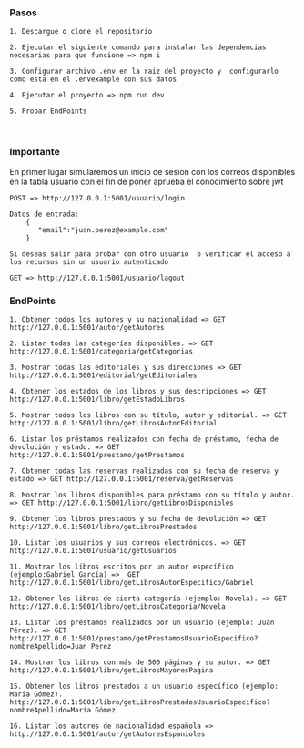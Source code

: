 ### Pasos

    1. Descargue o clone el repositorio
    
    2. Ejecutar el siguiente comando para instalar las dependencias necesarias para que funcione => npm i
    
    3. Configurar archivo .env en la raiz del proyecto y  configurarlo como esta en el .envexample con sus datos
    
    4. Ejecutar el proyecto => npm run dev
    
    5. Probar EndPoints


​    
### Importante


En primer lugar simularemos un inicio de sesion con los correos disponibles en la tabla usuario con el fin de poner aprueba el conocimiento sobre jwt

    POST => http://127.0.0.1:5001/usuario/login
    
    Datos de entrada: 
        {
        ​	"email":"juan.perez@example.com"
        }
    
    Si deseas salir para probar con otro usuario  o verificar el acceso a los recursos sin un usuario autenticado
    
    GET => http://127.0.0.1:5001/usuario/lagout


### EndPoints


    1. Obtener todos los autores y su nacionalidad => GET http://127.0.0.1:5001/autor/getAutores

    2. Listar todas las categorías disponibles. => GET http://127.0.0.1:5001/categoria/getCategorias

    3. Mostrar todas las editoriales y sus direcciones => GET http://127.0.0.1:5001/editorial/getEditoriales

    4. Obtener los estados de los libros y sus descripciones => GET http://127.0.0.1:5001/libro/getEstadoLibros

    5. Mostrar todos los libros con su título, autor y editorial. => GET http://127.0.0.1:5001/libro/getLibrosAutorEditorial

    6. Listar los préstamos realizados con fecha de préstamo, fecha de devolución y estado. => GET http://127.0.0.1:5001/prestamo/getPrestamos

    7. Obtener todas las reservas realizadas con su fecha de reserva y estado => GET http://127.0.0.1:5001/reserva/getReservas

    8. Mostrar los libros disponibles para préstamo con su título y autor. => GET http://127.0.0.1:5001/libro/getLibrosDisponibles

    9. Obtener los libros prestados y su fecha de devolución => GET http://127.0.0.1:5001/libro/getLibrosPrestados

    10. Listar los usuarios y sus correos electrónicos. => GET http://127.0.0.1:5001/usuario/getUsuarios

    11. Mostrar los libros escritos por un autor específico (ejemplo:Gabriel García) =>  GET http://127.0.0.1:5001/libro/getLibrosAutorEspecifico/Gabriel

    12. Obtener los libros de cierta categoría (ejemplo: Novela). => GET http://127.0.0.1:5001/libro/getLibrosCategoria/Novela

    13. Listar los préstamos realizados por un usuario (ejemplo: Juan Pérez). => GET http://127.0.0.1:5001/prestamo/getPrestamosUsuarioEspecifico?nombreApellido=Juan Perez

    14. Mostrar los libros con más de 500 páginas y su autor. => GET http://127.0.0.1:5001/libro/getLibrosMayoresPagina

    15. Obtener los libros prestados a un usuario específico (ejemplo: María Gómez). http://127.0.0.1:5001/libro/getLibrosPrestadosUsuarioEspecifico?nombreApellido=María Gómez

    16. Listar los autores de nacionalidad española => http://127.0.0.1:5001/autor/getAutoresEspanioles




